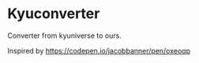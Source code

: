 # Kyuconverter

Converter from kyuniverse to ours.

Inspired by https://codepen.io/jacobbanner/pen/oxeoqp
